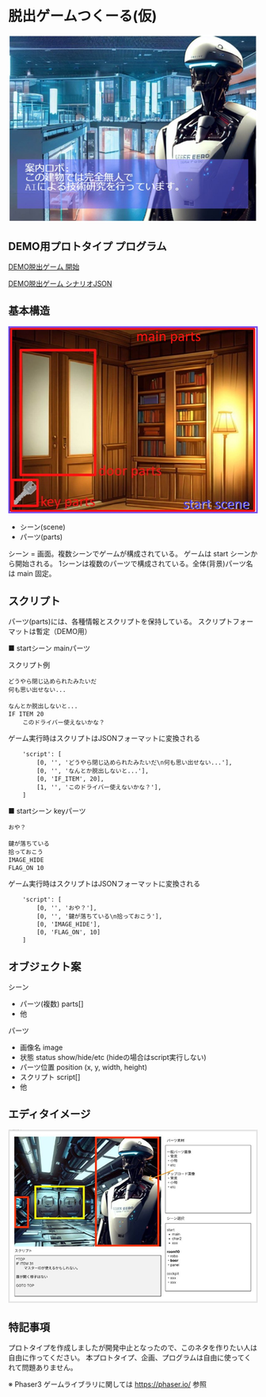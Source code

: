 # 脱出ゲームつくーる(仮)

![](title1.jpg)

## DEMO用プロトタイプ プログラム

[DEMO脱出ゲーム 開始](https://tatenosystem.github.io/escapegame/)

[DEMO脱出ゲーム シナリオJSON](scenes.js)

## 基本構造

![](image1.jpg)

- シーン(scene)
- パーツ(parts)

シーン = 画面。複数シーンでゲームが構成されている。
ゲームは start シーンから開始される。
1シーンは複数のパーツで構成されている。全体(背景)パーツ名は main 固定。

## スクリプト

パーツ(parts)には、各種情報とスクリプトを保持している。
スクリプトフォーマットは暫定（DEMO用）

■ startシーン mainパーツ

スクリプト例

```
どうやら閉じ込められたみたいだ
何も思い出せない...

なんとか脱出しないと...
IF ITEM 20
    このドライバー使えないかな？
```

ゲーム実行時はスクリプトはJSONフォーマットに変換される

```
    'script': [
        [0, '', 'どうやら閉じ込められたみたいだ\n何も思い出せない...'],
        [0, '', 'なんとか脱出しないと...'],
        [0, 'IF_ITEM', 20],
        [1, '', 'このドライバー使えないかな？'],
    ]
```

■ startシーン keyパーツ

```
おや？

鍵が落ちている
拾っておこう
IMAGE_HIDE
FLAG_ON 10
```

ゲーム実行時はスクリプトはJSONフォーマットに変換される

```
    'script': [
        [0, '', 'おや？'],
        [0, '', '鍵が落ちている\n拾っておこう'],
        [0, 'IMAGE_HIDE'],
        [0, 'FLAG_ON', 10]
    ]
```

## オブジェクト案

シーン

- パーツ(複数) parts[]
- 他

パーツ

- 画像名 image
- 状態 status show/hide/etc (hideの場合はscript実行しない)
- パーツ位置 position (x, y, width, height)
- スクリプト script[]
- 他

## エディタイメージ

![](editor.jpg)

## 特記事項

プロトタイプを作成しましたが開発中止となったので、このネタを作りたい人は自由に作ってください。
本プロトタイプ、企画、プログラムは自由に使ってくれて問題ありません。

※ Phaser3 ゲームライブラリに関しては https://phaser.io/ 参照
